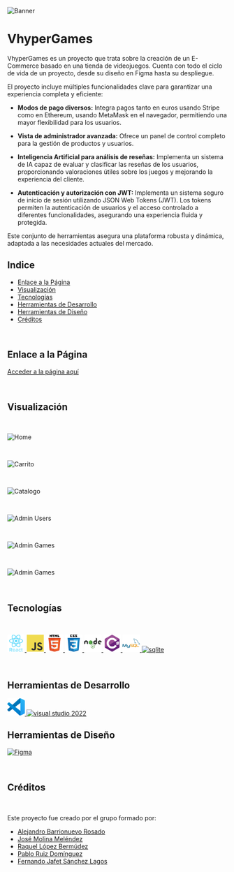 ![Banner](https://github.com/VhyperGames/VhyperGames/blob/main/doc/img/Banner.png?raw=true)
# VhyperGames

VhyperGames es un proyecto que trata sobre la creación de un E-Commerce basado en una tienda de videojuegos. Cuenta con todo el ciclo de vida de un proyecto, desde su diseño en Figma hasta su despliegue.

El proyecto incluye múltiples funcionalidades clave para garantizar una experiencia completa y eficiente:

- **Modos de pago diversos:** Integra pagos tanto en euros usando Stripe como en Ethereum, usando MetaMask en el navegador, permitiendo una mayor flexibilidad para los usuarios.

- **Vista de administrador avanzada:** Ofrece un panel de control completo para la gestión de productos y usuarios.

- **Inteligencia Artificial para análisis de reseñas:** Implementa un sistema de IA capaz de evaluar y clasificar las reseñas de los usuarios, proporcionando valoraciones útiles sobre los juegos y mejorando la experiencia del cliente.

- **Autenticación y autorización con JWT:** Implementa un sistema seguro de inicio de sesión utilizando JSON Web Tokens (JWT). Los tokens permiten la autenticación de usuarios y el acceso controlado a diferentes funcionalidades, asegurando una experiencia fluida y protegida.

Este conjunto de herramientas asegura una plataforma robusta y dinámica, adaptada a las necesidades actuales del mercado.


## Indice

- [Enlace a la Página](#Enlace-a-la-Página)
- [Visualización](#Visualización)
- [Tecnologías](#tecnologías)
- [Herramientas de Desarrollo](#herramientas-de-desarrollo)
- [Herramientas de Diseño](#herramientas-de-diseño)
- [Créditos](#créditos)

<br>

## Enlace a la Página

[Acceder a la página aquí](https://vhyper-games.vercel.app/)

<br>

## Visualización

<br>

![Home](/doc/img/Home.png)

<br>

![Carrito](doc/img/Carrito.png)

<br>

![Catalogo](doc/img/Catalogo.png)

<br>

![Admin Users](doc/img/Users-management.png)

<br>

![Admin Games](doc/img/Products-management.png)

<br>

![Admin Games](doc/img/Editar-productos.png)

<br>

## Tecnologías

<br>

<p align="left">
  <!-- Frontend -->
  <a href="https://reactjs.org/" target="_blank" rel="noreferrer">
    <img src="https://raw.githubusercontent.com/devicons/devicon/master/icons/react/react-original-wordmark.svg" alt="react" width="40" height="40" />
  </a>
  <a href="https://developer.mozilla.org/en-US/docs/Web/JavaScript" target="_blank" rel="noreferrer">
    <img src="https://raw.githubusercontent.com/devicons/devicon/master/icons/javascript/javascript-original.svg" alt="javascript" width="40" height="40" />
  </a>
  <a href="https://www.w3.org/html/" target="_blank" rel="noreferrer">
    <img src="https://raw.githubusercontent.com/devicons/devicon/master/icons/html5/html5-original-wordmark.svg" alt="html5" width="40" height="40" />
  </a>
  <a href="https://www.w3schools.com/css/" target="_blank" rel="noreferrer">
    <img src="https://raw.githubusercontent.com/devicons/devicon/master/icons/css3/css3-original-wordmark.svg" alt="css3" width="40" height="40" />
  </a>

  <!-- Backend -->
  <a href="https://nodejs.org" target="_blank" rel="noreferrer">
    <img src="https://raw.githubusercontent.com/devicons/devicon/master/icons/nodejs/nodejs-original-wordmark.svg" alt="nodejs" width="40" height="40" />
  </a>
  <a href="https://www.w3schools.com/cs/" target="_blank" rel="noreferrer">
    <img src="https://raw.githubusercontent.com/devicons/devicon/master/icons/csharp/csharp-original.svg" alt="csharp" width="40" height="40" />
  </a>
  <a href="https://www.mysql.com/" target="_blank" rel="noreferrer">
    <img src="https://raw.githubusercontent.com/devicons/devicon/master/icons/mysql/mysql-original-wordmark.svg" alt="mysql" width="40" height="40" />
  </a>
  <a href="https://www.sqlite.org/" target="_blank" rel="noreferrer">
    <img src="https://www.vectorlogo.zone/logos/sqlite/sqlite-icon.svg" alt="sqlite" width="40" height="40" />
  </a>
</p>

<br>

## Herramientas de Desarrollo

<p align="left">
  <!-- Visual Studio Code -->
  <a href="https://code.visualstudio.com/" target="_blank" rel="noreferrer">
    <img src="https://raw.githubusercontent.com/devicons/devicon/master/icons/vscode/vscode-original.svg" alt="Visual Studio Code" width="40" height="40" />
  </a>
  <!-- Visual Studio 2022 -->
  <a href="https://visualstudio.microsoft.com/es/" target="_blank" rel="noreferrer">
    <img src="https://1000logos.net/wp-content/uploads/2023/04/Visual-Studio-logo.png" alt="visual studio 2022" width="70" height="40" />
  </a>
</p>

## Herramientas de Diseño

<p align="left">
  <!-- Figma -->
  <a href="https://www.figma.com/" target="_blank" rel="noreferrer">
    <img src="https://www.vectorlogo.zone/logos/figma/figma-icon.svg" alt="Figma" width="40" height="40" />
  </a>
</p>

<br>


## Créditos

<br>

Este proyecto fue creado por el grupo formado por:
- [Alejandro Barrionuevo Rosado](https://github.com/Alejandro-BR)
- [José Molina Meléndez](https://github.com/Jmolmel)
- [Raquel López Bermúdez](https://github.com/Rlopber)
- [Pablo Ruiz Domínguez](https://github.com/pablo-r-d)
- [Fernando Jafet Sánchez Lagos](https://github.com/Fernandosanchez1609)

